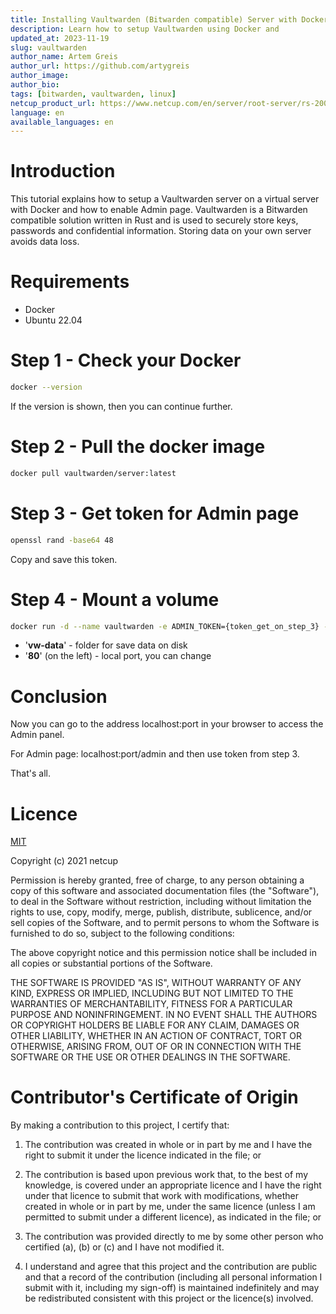 ```yaml
---
title: Installing Vaultwarden (Bitwarden compatible) Server with Docker
description: Learn how to setup Vaultwarden using Docker and
updated_at: 2023-11-19
slug: vaultwarden
author_name: Artem Greis
author_url: https://github.com/artygreis
author_image: 
author_bio: 
tags: [bitwarden, vaultwarden, linux]
netcup_product_url: https://www.netcup.com/en/server/root-server/rs-2000-g9.5-a1-iv
language: en
available_languages: en
---
```


# Introduction
This tutorial explains how to setup a Vaultwarden server on a virtual server with Docker and how to enable Admin page. Vaultwarden is a Bitwarden compatible solution written in Rust and is used to securely store keys, passwords and confidential information. Storing data on your own server avoids data loss.

# Requirements

* Docker
* Ubuntu 22.04

# Step 1 - Check your Docker
```sh
docker --version
```
If the version is shown, then you can continue further.

# Step 2 - Pull the docker image
```sh
docker pull vaultwarden/server:latest
```

# Step 3 - Get token for Admin page
```sh
openssl rand -base64 48
```
Copy and save this token.

# Step 4 - Mount a volume
```sh
docker run -d --name vaultwarden -e ADMIN_TOKEN={token_get_on_step_3} -v /vw-data/:/data/ -p 80:80 vaultwarden/server:latest
```
- '**vw-data**' - folder for save data on disk
- '**80**' (on the left) - local port, you can change

# Conclusion
Now you can go to the address localhost:port in your browser to access the Admin panel. 

For Admin page: localhost:port/admin and then use token from step 3.

That's all.

# Licence

[MIT](https://github.com/netcup-community/community-tutorials/blob/main/LICENSE)

Copyright (c) 2021 netcup

Permission is hereby granted, free of charge, to any person obtaining a copy of this software and associated documentation files (the "Software"), to deal in the Software without restriction, including without limitation the rights to use, copy, modify, merge, publish, distribute, sublicence, and/or sell copies of the Software, and to permit persons to whom the Software is furnished to do so, subject to the following conditions:

The above copyright notice and this permission notice shall be included in all copies or substantial portions of the Software.

THE SOFTWARE IS PROVIDED "AS IS", WITHOUT WARRANTY OF ANY KIND, EXPRESS OR IMPLIED, INCLUDING BUT NOT LIMITED TO THE WARRANTIES OF MERCHANTABILITY, FITNESS FOR A PARTICULAR PURPOSE AND NONINFRINGEMENT. IN NO EVENT SHALL THE AUTHORS OR COPYRIGHT HOLDERS BE LIABLE FOR ANY CLAIM, DAMAGES OR OTHER LIABILITY, WHETHER IN AN ACTION OF CONTRACT, TORT OR OTHERWISE, ARISING FROM, OUT OF OR IN CONNECTION WITH THE SOFTWARE OR THE USE OR OTHER DEALINGS IN THE SOFTWARE.

# Contributor's Certificate of Origin
By making a contribution to this project, I certify that:

 1) The contribution was created in whole or in part by me and I have the right to submit it under the licence indicated in the file; or

 2) The contribution is based upon previous work that, to the best of my knowledge, is covered under an appropriate licence and I have the right under that licence to submit that work with modifications, whether created in whole or in part by me, under the same licence (unless I am permitted to submit under a different licence), as indicated in the file; or

 3) The contribution was provided directly to me by some other person who certified (a), (b) or (c) and I have not modified it.

 4) I understand and agree that this project and the contribution are public and that a record of the contribution (including all personal information I submit with it, including my sign-off) is maintained indefinitely and may be redistributed consistent with this project or the licence(s) involved.
